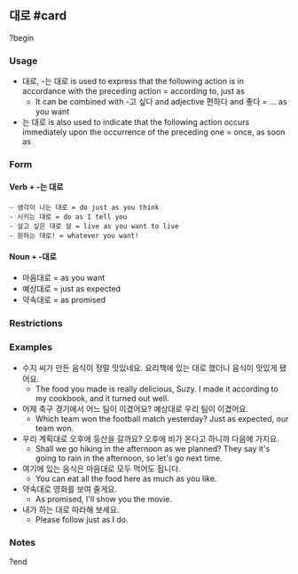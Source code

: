 ## 대로 #card
?begin
### Usage
- 대로, -는 대로 is used to express that the following action is in accordance with the preceding action = according to, just as
	- It can be combined with -고 싶다 and adjective 편하다 and 좋다 = ... as you want
- 는 대로  is also used to indicate that the following action occurs immediately upon the occurrence of the preceding one = once, as soon as
### Form
#### Verb + -는 대로
	- 생각이 나는 대로 = do just as you think
	- 시키는 대로 = do as I tell you
	- 살고 싶은 대로 살 = live as you want to live
	- 원하는 대로! = whatever you want!
#### Noun + -대로
- 마음대로 = as you want
- 예상대로 = just as expected
- 약속대로 = as promised
### Restrictions
### Examples
- 수지 씨가 만든 음식이 정말 맛있네요.
	요리책에 있는 대로 했더니 음식이 맛있게 됐어요.
	- The food you made is really delicious, Suzy.
		I made it according to my cookbook, and it turned out well.
- 어제 축구 경기에서 어느 팀이 이겼어요?
	예상대로 우리 팀이 이겼어요.
	- Which team won the football match yesterday?
		Just as expected, our team won.
- 우리 계획대로 오후에 등산을 갈까요?
	오후에 비가 온다고 하니까 다음에 가지요.
	- Shall we go hiking in the afternoon as we planned?
		They say it's going to rain in the afternoon, so let's go next time.
- 여기에 있는 음식은 마음대로 모두 먹어도 됩니다.
	- You can eat all the food here as much as you like.
- 약속대로 영화를 보여 줄게요.
	- As promised, I'll show you the movie.
- 내가 하는 대로 따라해 보세요.
	- Please follow just as I do.
### Notes
<!--SR:!2025-07-17,2,230-->
?end
